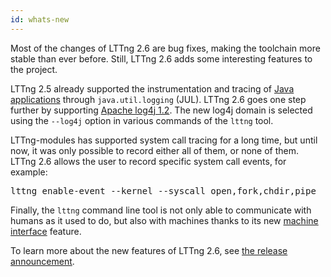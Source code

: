 ```yaml
---
id: whats-new
---
```


Most of the changes of LTTng 2.6 are bug fixes, making the toolchain
more stable than ever before. Still, LTTng 2.6 adds some interesting
features to the project.

LTTng 2.5 already supported the instrumentation and tracing of
[Java applications](#doc-java-application) through `java.util.logging`
(JUL). LTTng 2.6 goes one step further by supporting
<a href="https://logging.apache.org/log4j/1.2/" class="ext">Apache log4j 1.2</a>.
The new log4j domain is selected using the `--log4j` option in various
commands of the `lttng` tool.

LTTng-modules has supported system call tracing for a long time,
but until now, it was only possible to record either all of them,
or none of them. LTTng 2.6 allows the user to record specific
system call events, for example:

<pre class="term">
lttng enable-event --kernel --syscall open,fork,chdir,pipe
</pre>

Finally, the `lttng` command line tool is not only able to communicate
with humans as it used to do, but also with machines thanks to its new
[machine interface](#doc-mi) feature.

To learn more about the new features of LTTng 2.6, see
[the release announcement](//lttng.org/blog/2015/02/27/lttng-2.6-released/).
